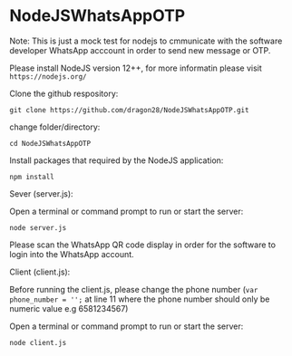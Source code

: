 # NodeJSWhatsAppOTP

Note: This is just a mock test for nodejs to cmmunicate with the software developer WhatsApp acccount in order to send new message or OTP.

Please install NodeJS version 12++, for more informatin please visit `https://nodejs.org/`

Clone the github respository: 

`git clone https://github.com/dragon28/NodeJSWhatsAppOTP.git`

change folder/directory:

`cd NodeJSWhatsAppOTP`

Install packages that required by the NodeJS application:

`npm install`

Sever (server.js):

Open a terminal or command prompt to run or start the server:

`node server.js`

Please scan the WhatsApp QR code display in order for the software to login into the WhatsApp account.

Client (client.js):

Before running the client.js, please change the phone number (`var phone_number = '';` at line 11 where the phone number should only be numeric value e.g 6581234567)

Open a terminal or command prompt to run or start the server:

`node client.js`

